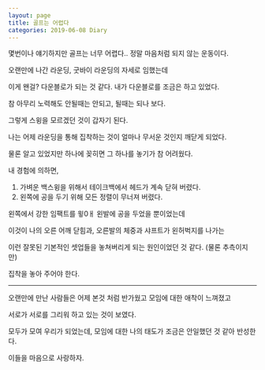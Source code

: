 ```yaml
---
layout: page
title: 골프는 어렵다
categories: 2019-06-08 Diary
---
```


몇번이나 얘기하지만 골프는 너무 어렵다.. 정말 마음처럼 되지 않는 운동이다.

오랜만에 나간 라운딩, 굿바이 라운딩의 자세로 임했는데

이게 왠걸? 다운블로가 되는 것 같다. 내가 다운블로를 조금은 하고 있었다.

참 아무리 노력해도 안될때는 안되고, 될때는 되나 보다.

그렇게 스윙을 모르겠던 것이 갑자기 된다.


나는 어제 라운딩을 통해 집착하는 것이 얼마나 무서운 것인지 깨닫게 되었다.

물론 알고 있었지만 하나에 꽂히면 그 하나를 놓기가 참 어려웠다.

내 경험에 의하면,

1. 가벼운 백스윙을 위해서 테이크백에서 헤드가 계속 닫혀 버렸다.
2. 왼쪽에 공을 두기 위해 모든 정렬이 무너져 버렸다.

왼쪽에서 강한 임팩트를 윟0ㅐ 왼발에 공을 두었을 뿐이었는데

이것이 나의 오른 어깨 닫힘과, 오른발의 체중과 샤프트가 왼허벅지를 나가는 

이런 잘못된 기본적인 셋업들을 놓쳐버리게 되는 원인이었던 것 같다. (물론 추측이지만)

집착을 놓아 주어야 한다.

---

오랜만에 만난 사람들은 어제 본것 처럼 반가웠고 모임에 대한 애착이 느껴졌고

서로가 서로를 그리워 하고 있는 것이 보였다.

모두가 모여 우리가 되었는데, 모임에 대한 나의 태도가 조금은 안일했던 것 같아 반성한다.

이들을 마음으로 사랑하자.